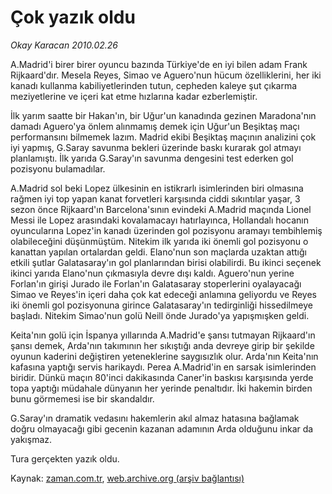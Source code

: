 # Çok yazık oldu

*Okay Karacan 2010.02.26*

<tr><td class="metin" colspan="2" style="padding-top: 20px; padding-left: 5px; ">A.Madrid'i birer birer oyuncu bazında Türkiye'de en iyi bilen adam Frank Rijkaard'dır. Mesela Reyes, Simao ve Aguero'nun hücum özelliklerini, her iki kanadı kullanma kabiliyetlerinden tutun, cepheden kaleye şut çıkarma meziyetlerine ve içeri kat etme hızlarına kadar ezberlemiştir.</td></tr><tr><td class="metin" colspan="2" style="padding-top: 20px; padding-left: 5px; "><p> İlk yarım saatte bir Hakan'ın, bir Uğur'un kanadında gezinen Maradona'nın damadı Aguero'ya önlem alınmamış demek için Uğur'un Beşiktaş maçı performansını bilmemek lazım. Madrid ekibi Beşiktaş maçının analizini çok iyi yapmış, G.Saray savunma bekleri üzerinde baskı kurarak gol atmayı planlamıştı. İlk yarıda G.Saray'ın savunma dengesini test ederken gol pozisyonu bulamadılar.
<p>A.Madrid sol beki Lopez ülkesinin en istikrarlı isimlerinden biri olmasına rağmen iyi top yapan kanat forvetleri karşısında ciddi sıkıntılar yaşar, 3 sezon önce Rijkaard'ın Barcelona'sının evindeki A.Madrid maçında Lionel Messi ile Lopez arasındaki kovalamacayı hatırlayınca, Hollandalı hocanın oyuncularına Lopez'in kanadı üzerinden gol pozisyonu aramayı tembihlemiş olabileceğini düşünmüştüm. Nitekim ilk yarıda iki önemli gol pozisyonu o kanattan yapılan ortalardan geldi. Elano'nun son maçlarda uzaktan attığı etkili şutlar Galatasaray'ın gol planlarından birisi olabilirdi. Bu ikinci seçenek ikinci yarıda Elano'nun çıkmasıyla devre dışı kaldı. Aguero'nun yerine Forlan'ın girişi Jurado ile Forlan'ın Galatasaray stoperlerini oyalayacağı Simao ve Reyes'in içeri daha çok kat edeceği anlamına geliyordu ve Reyes iki önemli gol pozisyonuna girince Galatasaray'ın tedirginliği hissedilmeye başladı. Nitekim Simao'nun golü Neill önde Jurado'ya yapışmışken geldi.
<p>Keita'nın golü için İspanya yıllarında A.Madrid'e şansı tutmayan Rijkaard'ın şansı demek, Arda'nın takımının her sıkıştığı anda devreye girip bir şekilde oyunun kaderini değiştiren yeteneklerine saygısızlık olur. Arda'nın Keita'nın kafasına yaptığı servis harikaydı. Perea A.Madrid'in en sarsak isimlerinden biridir. Dünkü maçın 80'inci dakikasında Caner'in baskısı karşısında yerde topa yaptığı müdahale dünyanın her yerinde penaltıdır. İki hakemin birden bunu görmemesi ise bir skandaldır.
<p>G.Saray'ın dramatik vedasını hakemlerin akıl almaz hatasına bağlamak doğru olmayacağı gibi gecenin kazanan adamının Arda olduğunu inkar da yakışmaz.
<p>Tura gerçekten yazık oldu. <br/></p></p></p></p></p></td></tr>

Kaynak: [zaman.com.tr](http://zaman.com.tr/yazar.do?yazino=955810), [web.archive.org (arşiv bağlantısı)](http://web.archive.org/web/20100304032901/http://www.zaman.com.tr:80/yazar.do?yazino=955810)
